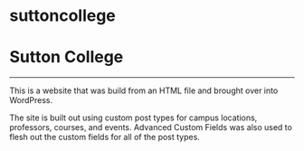 # suttoncollege
# Sutton College
---------------
This is a website that was build from an HTML file and brought over into WordPress. 

The site is built out using custom post types for campus locations, professors, courses, and events. Advanced Custom Fields was also used to flesh out the custom fields for all of the post types.
